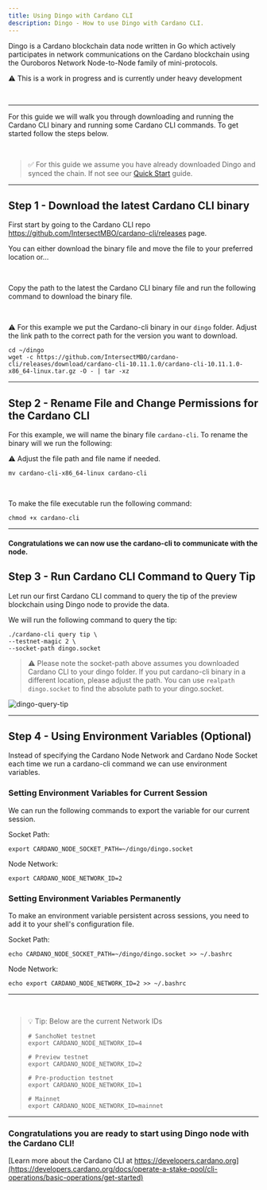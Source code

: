 ```yaml
---
title: Using Dingo with Cardano CLI
description: Dingo - How to use Dingo with Cardano CLI.
---
```


Dingo is a Cardano blockchain data node written in Go which actively participates in network communications on the Cardano blockchain using the Ouroboros Network Node-to-Node family of mini-protocols.

⚠️ This is a work in progress and is currently under heavy development

<br>

***

For this guide we will walk you through downloading and running the Cardano CLI binary and running some Cardano CLI commands. To get started follow the steps below.

<br>

> ✅ For this guide we assume you have already downloaded Dingo and synced the chain. If not see our [Quick Start](../002-quick-start-overview) guide.

***

## Step 1 - Download the latest Cardano CLI binary 

First start by going to the Cardano CLI repo <a href="https://github.com/IntersectMBO/cardano-cli/releases" target="_blank">https://github.com/IntersectMBO/cardano-cli/releases</a> page.

You can either download the binary file and move the file to your preferred location or... 

<br>

Copy the path to the latest the Cardano CLI binary file and run the following command to download the binary file.

<br>

⚠️ For this example we put the Cardano-cli binary in our `dingo` folder. Adjust the link path to the correct path for the version you want to download. 

```
cd ~/dingo
wget -c https://github.com/IntersectMBO/cardano-cli/releases/download/cardano-cli-10.11.1.0/cardano-cli-10.11.1.0-x86_64-linux.tar.gz -O - | tar -xz
```

***

## Step 2 - Rename File and Change Permissions for the Cardano CLI 

For this example, we will name the binary file `cardano-cli`. To rename the binary will we run the following:

⚠️ Adjust the file path and file name if needed. 

```
mv cardano-cli-x86_64-linux cardano-cli
```

<br>

To make the file executable run the following command:

```
chmod +x cardano-cli
```

***

#### Congratulations we can now use the cardano-cli to communicate with the node.

## Step 3 - Run  Cardano CLI Command to Query Tip
Let run our first Cardano CLI command to query the tip of the preview blockchain using Dingo node to provide the data.  

We will run the following command to query the tip:

```
./cardano-cli query tip \
--testnet-magic 2 \
--socket-path dingo.socket
```
> ⚠️ Please note the socket-path above assumes you downloaded Cardano CLI to your dingo folder. If you put cardano-cli binary in a different location, please adjust the path. You can use `realpath dingo.socket` to find the absolute path to your dingo.socket.

![dingo-query-tip](/dingo-query-tip.png)

***

## Step 4 - Using Environment Variables (Optional)
Instead of specifying the Cardano Node Network and Cardano Node Socket each time we run a cardano-cli command we can use environment variables.

### Setting Environment Variables for Current Session

We can run the following commands to export the variable for our current session.

Socket Path:

```
export CARDANO_NODE_SOCKET_PATH=~/dingo/dingo.socket
```

Node Network:

```
export CARDANO_NODE_NETWORK_ID=2
```

### Setting Environment Variables Permanently
To make an environment variable persistent across sessions, you need to add it to your shell's configuration file.

Socket Path:

```
echo CARDANO_NODE_SOCKET_PATH=~/dingo/dingo.socket >> ~/.bashrc
```

Node Network:

```
echo export CARDANO_NODE_NETWORK_ID=2 >> ~/.bashrc
```

***

<br>

> 💡 Tip: Below are the current Network IDs
> ```
> # SanchoNet testnet
> export CARDANO_NODE_NETWORK_ID=4
>
> # Preview testnet
> export CARDANO_NODE_NETWORK_ID=2
>
> # Pre-production testnet
> export CARDANO_NODE_NETWORK_ID=1
>
> # Mainnet
> export CARDANO_NODE_NETWORK_ID=mainnet
> ```

***

### Congratulations you are ready to start using Dingo node with the Cardano CLI!
[Learn more about the Cardano CLI at https://developers.cardano.org](https://developers.cardano.org/docs/operate-a-stake-pool/cli-operations/basic-operations/get-started)
